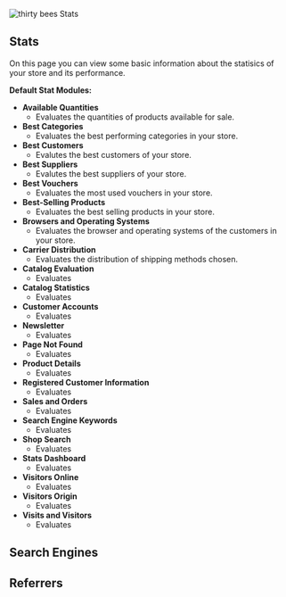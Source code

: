 
![thirty bees Stats]({{baseurl}}/thirtybees/images/merchants-guide/stats.jpg  "thirty bees Stats")

## Stats

On this page you can view some basic information about the statisics of your store and its performance.

**Default Stat Modules:**

- **Available Quantities**
   - Evaluates the quantities of products available for sale.
- **Best Categories**
   - Evaluates the best performing categories in your store.
- **Best Customers**
   - Evalutes the best customers of your store.
- **Best Suppliers**
   - Evalutes the best suppliers of your store.
- **Best Vouchers**
   - Evaluates the most used vouchers in your store.
- **Best-Selling Products**
   - Evaluates the best selling products in your store.
- **Browsers and Operating Systems**
   - Evaluates the browser and operating systems of the customers in your store.
- **Carrier Distribution**
   - Evaluates the distribution of shipping methods chosen.
- **Catalog Evaluation**
   - Evaluates 
- **Catalog Statistics**
   - Evaluates 
- **Customer Accounts**
   - Evaluates
- **Newsletter**
   - Evaluates
- **Page Not Found**
   - Evaluates
- **Product Details**
   - Evaluates
- **Registered Customer Information**
   - Evaluates
- **Sales and Orders**
   - Evaluates
- **Search Engine Keywords**
   - Evaluates
- **Shop Search**
   - Evaluates
- **Stats Dashboard**
   - Evaluates
- **Visitors Online**
   - Evaluates
- **Visitors Origin**
   - Evaluates
- **Visits and Visitors**
   - Evaluates

## Search Engines

## Referrers
